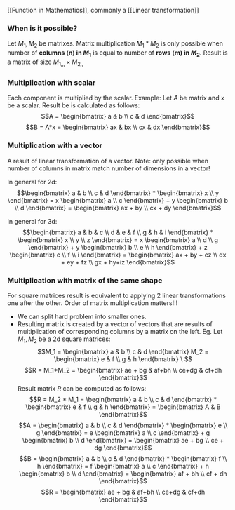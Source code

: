 [[Function in Mathematics]], commonly a [[Linear transformation]]

### When is it possible?
Let $M_1, M_2$ be matrixes. Matrix multiplication $M_1 * M_2$ is only possible when number of **columns (n) in $M_1$**  is equal to number of **rows (m) in $M_2$**. Result is a matrix of size $M_{1_m} \times M_{2_n}$

### Multiplication with scalar
Each component is multiplied by the scalar.
Example:
Let $A$ be matrix and $x$ be a scalar. Result be is calculated as follows:
$$A = \begin{bmatrix} a & b \\ c & d \end{bmatrix}$$
$$B = A*x = \begin{bmatrix} ax & bx \\ cx & dx \end{bmatrix}$$

### Multiplication with a vector
A result of linear transformation of a vector. 
Note: only possible when number of columns in matrix match number of dimensions in a vector!

In general for 2d:
$$\begin{bmatrix} a & b \\ c & d \end{bmatrix} * 
\begin{bmatrix} x \\ y \end{bmatrix} = 
x \begin{bmatrix} a \\ c \end{bmatrix} + 
y \begin{bmatrix} b \\ d \end{bmatrix} = \begin{bmatrix} ax + by \\ cx + dy \end{bmatrix}$$

In general for 3d:
$$\begin{bmatrix} 
a & b & c \\ d & e & f \\ g & h & i 
\end{bmatrix} * 
\begin{bmatrix} x \\ y \\ z \end{bmatrix} = 
x \begin{bmatrix} a \\ d \\ g \end{bmatrix} + 
y \begin{bmatrix} b \\ e \\ h \end{bmatrix} + 
z \begin{bmatrix} c \\ f \\ i \end{bmatrix} = \begin{bmatrix} 
ax + by + cz \\ dx + ey + fz \\ gx + hy+iz 
\end{bmatrix}$$

### Multiplication with matrix of the same shape
For square matrices result is equivalent to applying 2 linear transformations one after the other. 
Order of matrix multiplication matters!!!
- We can split hard problem into smaller ones.
- Resulting matrix is created by a vector of vectors that are results of multiplication of corresponding columns by a matrix on the left.
Eg. 
Let $M _1, M _2$ be a 2d square matrices: 
$$M_1 = \begin{bmatrix} a & b \\ c & d \end{bmatrix}
M_2 = \begin{bmatrix} e & f \\ g & h \end{bmatrix} \ 
$$
$$R = M_1*M_2 = \begin{bmatrix} 
ae + bg & af+bh \\ ce+dg & cf+dh
\end{bmatrix}$$
Result matrix $R$ can be computed as follows:
$$R = M_2 * M_1 = 
\begin{bmatrix} a & b \\ c & d \end{bmatrix} * 
\begin{bmatrix} e & f \\ g & h \end{bmatrix} =
\begin{bmatrix} A & B \end{bmatrix}$$
$$A = \begin{bmatrix} a & b \\ c & d \end{bmatrix} * \begin{bmatrix} e \\ g \end{bmatrix} = 
e \begin{bmatrix} a \\ c \end{bmatrix} + 
g \begin{bmatrix} b \\ d \end{bmatrix} = \begin{bmatrix} ae + bg \\ ce + dg \end{bmatrix}$$
$$B = \begin{bmatrix} a & b \\ c & d \end{bmatrix} * \begin{bmatrix} f \\ h \end{bmatrix} = 
f \begin{bmatrix} a \\ c \end{bmatrix} + 
h \begin{bmatrix} b \\ d \end{bmatrix} = \begin{bmatrix} af + bh \\ cf + dh \end{bmatrix}$$
$$R = \begin{bmatrix} 
ae + bg & af+bh \\ ce+dg & cf+dh
\end{bmatrix}$$